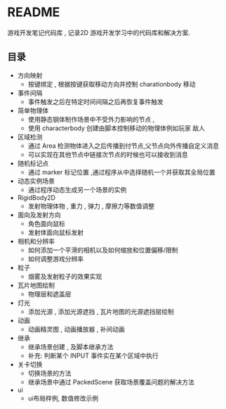 # README

游戏开发笔记代码库 , 记录2D 游戏开发学习中的代码库和解决方案.

## 目录 

- 方向映射
	- 按键绑定 , 根据按键获取移动方向并控制 charationbody 移动
- 事件间隔
	- 事件触发之后在特定时间间隔之后再恢复事件触发
- 简单物理体
	- 使用静态钢体制作场景中不受外力影响的节点 , 
	- 使用 characterbody 创建由脚本控制移动的物理体例如玩家  敌人
- 区域检测
	- 通过 Area 检测物体进入之后传播到付节点,父节点向外传播自定义消息
	- 可以实现在其他节点中链接次节点的时候也可以接收到消息
- 随机标记点
	- 通过 marker 标记位置 ,通过程序从中选择随机一个并获取其全局位置
- 动态实例场景
	- 通过程序动态生成另一个场景的实例
- RigidBody2D 
	- 发射物理体物 , 重力 , 弹力 , 摩擦力等数值调整
- 面向及发射方向
	- 角色面向鼠标
	- 发射体面向鼠标发射
- 相机和分辨率
	- 如何添加一个平滑的相机以及如何缩放和位置偏移/限制
	- 如何调整游戏分辨率
- 粒子
	- 烟雾及发射粒子的效果实现
- 瓦片地图绘制
	- 物理层和遮盖层
- 灯光
	- 添加光源 , 添加光源遮挡 , 瓦片地图的光源遮挡层绘制
- 动画
	- 动画精灵图 , 动画播放器 , 补间动画
- 继承
	- 继承场景创建 , 及脚本继承方法
	- 补充: 判断某个 INPUT 事件实在某个区域中执行
- 关卡切换
	- 切换场景的方法
	- 继承场景中通过 PackedScene 获取场景覆盖问题的解决方法
- ui
	- ui布局样例, 数值修改示例
